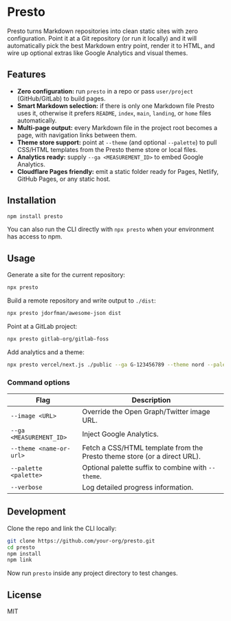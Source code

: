 # Presto

Presto turns Markdown repositories into clean static sites with zero configuration. Point it at a Git repository (or run it locally) and it will automatically pick the best Markdown entry point, render it to HTML, and wire up optional extras like Google Analytics and visual themes.

## Features

- **Zero configuration:** run `presto` in a repo or pass `user/project` (GitHub/GitLab) to build pages.
- **Smart Markdown selection:** if there is only one Markdown file Presto uses it, otherwise it prefers `README`, `index`, `main`, `landing`, or `home` files automatically.
- **Multi-page output:** every Markdown file in the project root becomes a page, with navigation links between them.
- **Theme store support:** point at `--theme` (and optional `--palette`) to pull CSS/HTML templates from the Presto theme store or local files.
- **Analytics ready:** supply `--ga <MEASUREMENT_ID>` to embed Google Analytics.
- **Cloudflare Pages friendly:** emit a static folder ready for Pages, Netlify, GitHub Pages, or any static host.

## Installation

```bash
npm install presto
```

You can also run the CLI directly with `npx presto` when your environment has access to npm.

## Usage

Generate a site for the current repository:

```bash
npx presto
```

Build a remote repository and write output to `./dist`:

```bash
npx presto jdorfman/awesome-json dist
```

Point at a GitLab project:

```bash
npx presto gitlab-org/gitlab-foss
```

Add analytics and a theme:

```bash
npx presto vercel/next.js ./public --ga G-123456789 --theme nord --palette dark
```

### Command options

| Flag | Description |
| ---- | ----------- |
| `--image <URL>` | Override the Open Graph/Twitter image URL. |
| `--ga <MEASUREMENT_ID>` | Inject Google Analytics. |
| `--theme <name-or-url>` | Fetch a CSS/HTML template from the Presto theme store (or a direct URL). |
| `--palette <palette>` | Optional palette suffix to combine with `--theme`. |
| `--verbose` | Log detailed progress information. |

## Development

Clone the repo and link the CLI locally:

```bash
git clone https://github.com/your-org/presto.git
cd presto
npm install
npm link
```

Now run `presto` inside any project directory to test changes.

## License

MIT

